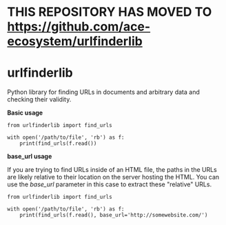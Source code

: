 # THIS REPOSITORY HAS MOVED TO https://github.com/ace-ecosystem/urlfinderlib

# urlfinderlib
Python library for finding URLs in documents and arbitrary data and checking their validity.

**Basic usage**

    from urlfinderlib import find_urls
    
    with open('/path/to/file', 'rb') as f:
        print(find_urls(f.read())

**base_url usage**

If you are trying to find URLs inside of an HTML file, the paths in the URLs are likely relative to their location on the server hosting the HTML. You can use the *base_url* parameter in this case to extract these "relative" URLs.

    from urlfinderlib import find_urls
    
    with open('/path/to/file', 'rb') as f:
        print(find_urls(f.read(), base_url='http://somewebsite.com/')
